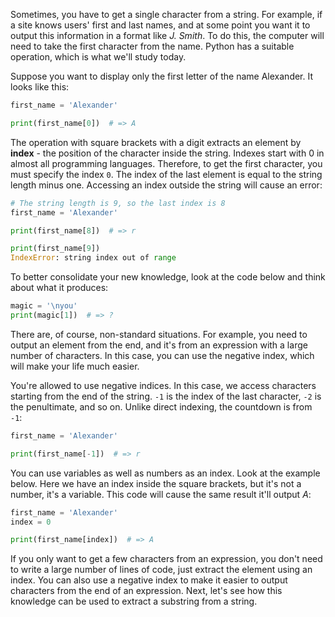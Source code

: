
Sometimes, you have to get a single character from a string. For example, if a site knows users' first and last names, and at some point you want it to output this information in a format like *J. Smith*. To do this, the computer will need to take the first character from the name. Python has a suitable operation, which is what we'll study today.

Suppose you want to display only the first letter of the name Alexander. It looks like this:

```python
first_name = 'Alexander'

print(first_name[0])  # => A
```

The operation with square brackets with a digit extracts an element by **index** - the position of the character inside the string. Indexes start with 0 in almost all programming languages. Therefore, to get the first character, you must specify the index `0`. The index of the last element is equal to the string length minus one. Accessing an index outside the string will cause an error:

```python
# The string length is 9, so the last index is 8
first_name = 'Alexander'

print(first_name[8])  # => r

print(first_name[9])
IndexError: string index out of range
```

To better consolidate your new knowledge, look at the code below and think about what it produces:

```python
magic = '\nyou'
print(magic[1])  # => ?
```

There are, of course, non-standard situations. For example, you need to output an element from the end, and it's from an expression with a large number of characters. In this case, you can use the negative index, which will make your life much easier.

You're allowed to use negative indices. In this case, we access characters starting from the end of the string. `-1` is the index of the last character, `-2` is the penultimate, and so on. Unlike direct indexing, the countdown is from `-1`:

```python
first_name = 'Alexander'

print(first_name[-1])  # => r
```

You can use variables as well as numbers as an index. Look at the example below. Here we have an index inside the square brackets, but it's not a number, it's a variable. This code will cause the same result it'll output  *A*:

```python
first_name = 'Alexander'
index = 0

print(first_name[index])  # => A
```

If you only want to get a few characters from an expression, you don't need to write a large number of lines of code, just extract the element using an index. You can also use a negative index to make it easier to output characters from the end of an expression. Next, let's see how this knowledge can be used to extract a substring from a string.
